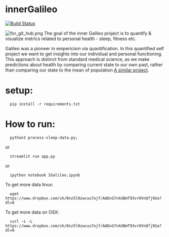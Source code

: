 # innerGalileo
[![Build Status](https://travis-ci.org/fun-zoological-computing/innerGalileo.svg?branch=master)](https://travis-ci.org/fun-zoological-computing/innerGalileo)

![for_git_hub.png](https://github.com/fun-zoological-computing/innerGalileo/blob/master/for_git_hub.png)
The goal of the inner Galileo project is to quantify & visualize metrics related to personal health - sleep, fitness etc. 

Galileo was a pioneer in empericism via quantification. In this quantified self project we want to get insights into our individual and personal functioning.
This approach is distinct from standard medical science, as we make predictions about health by comparing current state to our own past, rather than comparing our state to the mean of population 
[A similar project](https://pdfs.semanticscholar.org/8e32/64552e108d96e9b9fb95b9795bac989f5052.pdf).

# setup:
```
  pip install -r requirements.txt
```
# How to run: 
```
  python3 process-sleep-data.py; 
```  
  or
```
  streamlit run app.py 
```
  or
```  
  ipython notebook IGalileo.ipynb
```


To get more data linux:
``` 
  wget https://www.dropbox.com/sh/0nz5l0zwcuu7ojf/AADvG7nkUBmT93vrOVnQfj9Ua?dl=0
```
To get more data on OSX:
```
  curl -s -L https://www.dropbox.com/sh/0nz5l0zwcuu7ojf/AADvG7nkUBmT93vrOVnQfj9Ua?dl=0
```

